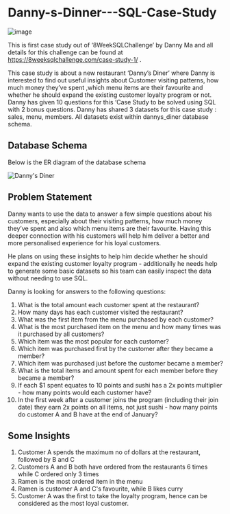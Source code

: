 # Danny-s-Dinner---SQL-Case-Study

![image](https://user-images.githubusercontent.com/16962937/196020243-9e26dafc-6952-43dc-b478-a4ab3bbeec92.png)

This is first case study out of ‘8WeekSQLChallenge’ by Danny Ma and all details for this challenge can be found at https://8weeksqlchallenge.com/case-study-1/ .

This case study is about a new restaurant ‘Danny’s Diner’ where Danny is interested to find out useful
insights about Customer visiting patterns, how much money they’ve spent ,which menu items are
their favourite and whether he should expand the existing customer loyalty program or not. Danny
has given 10 questions for this ‘Case Study to be solved using SQL with 2 bonus questions. Danny has
shared 3 datasets for this case study : sales, menu, members. All datasets exist within dannys_diner
database schema.

## Database Schema

Below is the ER diagram of the database schema

![Danny's Diner](https://user-images.githubusercontent.com/16962937/196020115-3bdfad28-ea42-4d5e-a9b3-bb7e5551d91a.png)

## Problem Statement

Danny wants to use the data to answer a few simple questions about his customers, especially about their visiting patterns, how much money they’ve spent and also which menu items are their favourite. Having this deeper connection with his customers will help him deliver a better and more personalised experience for his loyal customers.

He plans on using these insights to help him decide whether he should expand the existing customer loyalty program - additionally he needs help to generate some basic datasets so his team can easily inspect the data without needing to use SQL.

Danny is looking for answers to the following questions:
1. What is the total amount each customer spent at the restaurant?
2. How many days has each customer visited the restaurant?
3. What was the first item from the menu purchased by each customer?
4. What is the most purchased item on the menu and how many times was it purchased by all customers?
5. Which item was the most popular for each customer?
6. Which item was purchased first by the customer after they became a member?
7. Which item was purchased just before the customer became a member?
8. What is the total items and amount spent for each member before they became a member?
9. If each $1 spent equates to 10 points and sushi has a 2x points multiplier - how many points would each customer have?
10. In the first week after a customer joins the program (including their join date) they earn 2x points on all items, not just sushi - how many points do customer A and B have at the end of January?


## Some Insights

1. Customer A spends the maximum no of dollars at the restaurant, followed by B and C
2. Customers A and B both have ordered from the restaurants 6 times while C ordered only 3 times
3. Ramen is the most ordered item in the menu
4. Ramen is customer A and C's favourite, while B likes curry
5. Customer A was the first to take the loyalty program, hence can be considered as the most loyal customer.
